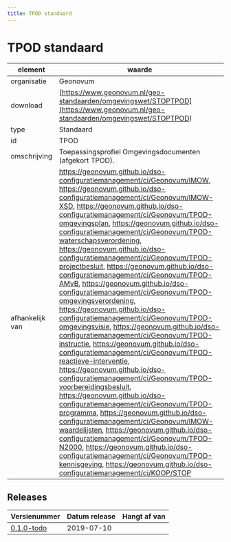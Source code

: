 ```yaml
---
title: TPOD standaard
---
```


# TPOD standaard

|element|waarde|
|-----|------|
| organisatie  |Geonovum|
| download  | [https://www.geonovum.nl/geo-standaarden/omgevingswet/STOPTPOD](<https://www.geonovum.nl/geo-standaarden/omgevingswet/STOPTPOD>)|
| type  |Standaard|
| id  |TPOD|
| omschrijving  |Toepassingsprofiel Omgevingsdocumenten (afgekort TPOD).|
|afhankelijk van |https://geonovum.github.io/dso-configuratiemanagement/ci/Geonovum/IMOW, https://geonovum.github.io/dso-configuratiemanagement/ci/Geonovum/IMOW-XSD, https://geonovum.github.io/dso-configuratiemanagement/ci/Geonovum/TPOD-omgevingsplan, https://geonovum.github.io/dso-configuratiemanagement/ci/Geonovum/TPOD-waterschapsverordening, https://geonovum.github.io/dso-configuratiemanagement/ci/Geonovum/TPOD-projectbesluit, https://geonovum.github.io/dso-configuratiemanagement/ci/Geonovum/TPOD-AMvB, https://geonovum.github.io/dso-configuratiemanagement/ci/Geonovum/TPOD-omgevingsverordening, https://geonovum.github.io/dso-configuratiemanagement/ci/Geonovum/TPOD-omgevingsvisie, https://geonovum.github.io/dso-configuratiemanagement/ci/Geonovum/TPOD-instructie, https://geonovum.github.io/dso-configuratiemanagement/ci/Geonovum/TPOD-reactieve-interventie, https://geonovum.github.io/dso-configuratiemanagement/ci/Geonovum/TPOD-voorbereidingsbesluit, https://geonovum.github.io/dso-configuratiemanagement/ci/Geonovum/TPOD-programma, https://geonovum.github.io/dso-configuratiemanagement/ci/Geonovum/IMOW-waardelijsten, https://geonovum.github.io/dso-configuratiemanagement/ci/Geonovum/TPOD-N2000, https://geonovum.github.io/dso-configuratiemanagement/ci/Geonovum/TPOD-kennisgeving, https://geonovum.github.io/dso-configuratiemanagement/ci/KOOP/STOP|

## Releases

|Versienummer|Datum release|Hangt af van
|-------|-------|-----|
| [0.1.0-todo](<https://www.geonovum.nl/geo-standaarden/omgevingswet/STOPTPOD>)|2019-07-10||

